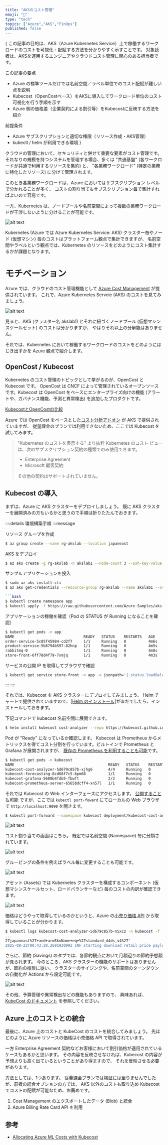 ```yaml
---
title: "AKSのコスト管理"
emoji: "🐖"
type: "tech"
topics: ["Azure","AKS","FinOps"]
published: false
---
```


{ 
この記事の目的は、AKS（Azure Kubernetes Service）上で稼働するワークロードのコストを可視化・配賦する方法を分かりやすく示すことです。
対象読者は、AKSを運用するエンジニアやクラウドコスト管理に関心のある担当者です。

この記事の要点
- Azure の標準ツールだけでは名前空間／ラベル単位でのコスト配賦が難しい点を説明
- Kubecost（OpenCostベース）をAKSに導入してワークロード単位のコスト可視化を行う手順を示す
- Azure 側の価格差（企業契約による割引等）をKubecostに反映する方法を紹介

前提条件
- Azure サブスクリプションと適切な権限（リソース作成・AKS管理）
- kubectl / helm が利用できる環境
}

クラウドの管理において、セキュリティと併せて重要な要素がコスト管理です。
それなりの規模を持つシステムを管理する場合、多くは "共通基盤" (各ワークロードが共通で利用するリソースを集約) と、
"各業務ワークロード" (特定の業務に特化したリソース) に分けて管理されます。

このとき各業務ワークロードは、Azure においてはサブスクリプション レベルで分かれることが多く、
コストの割り当てもサブスクリプション毎で集計すればよいので容易です。

一方、Kubernetes は、ノードプールや名前空間によって複数の業務ワークロードが干渉しないように分けることが可能です。

![alt text](/images/c06c11db912cc8/kubecost1.png)


Kubernetes (Azure では Azure Kubernetes Service: AKS) クラスター毎やノード (仮想マシン) 毎のコストはプラットフォーム観点で集計できますが、
名前空間やラベルという観点では、Kubernetes のリソースをどのようにコスト集計するかが課題となります。

# モチベーション

Azure では、クラウドのコスト管理機能として [Azure Cost Management](https://learn.microsoft.com/ja-jp/azure/cost-management-billing/costs/overview-cost-management) が提供されています。
これで、Azure Kubernetes Servcie (AKS) のコストを見てみましょう。

![alt text](/images/c06c11db912cc8/kubecost2.png)

見ると、AKS (クラスター名 akslab1) とそれに紐づくノードプール (仮想マシン スケールセット) のコストは分かりますが、
やはりそれ以上の分解能はありません。

それでは、Kubernetes において稼働するワークロードのコストをどのようにはじき出すかを Azure 観点で紹介します。

## OpenCost / Kubecost

Kubernetes のコスト管理のトピックとして挙がるのが、OpenCost と Kubecost です。
OpenCost は CNCF によって管理されているオープンソースです。Kubecost は OpenCost をベースにエンタープライズ向けの機能 (アラートや、ガバナンス機能、予測と異常検出) を追加したプロダクトです。

[KubecostとOpenCostの比較](https://www.apptio.com/topics/kubernetes/cost-optimization/kubecost-vs-opencost/test)

Azure では OpenCost をベースとした[コスト分析アドオン](https://learn.microsoft.com/ja-jp/azure/aks/cost-analysis) が AKS で提供されていますが、
従量課金のプランでは利用できないため、ここでは Kubecost を試してみます。

> "Kubernetes のコストを表示する" より抜粋
> Kubernetes のコスト ビューは、次のサブスクリプション契約の種類でのみ使用できます。  
> - Enterprise Agreement  
> - Microsoft 顧客契約  
> 
> その他の契約はサポートされていません。

## Kubecost の導入

まずは、Azure に AKS クラスターをデプロイしましょう。
既に AKS クラスターを展開済みの方もいるかと思うので手順は折りたたんでおきます。

::::details 環境構築手順
:::message

リソース グループを作成

```bash
$ az group create --name rg-akslab --location japaneast
```

AKS をデプロイ

```bash
$ az aks create -g rg-akslab -n akslab1 --node-count 3 --ssh-key-value ..\.ssh\id_rsa.pub --attach-acr acrforakslab --node-vm-size standard_d4ds_v4
```

サンプルアプリケーションを投入

```bash
$ sudo az aks install-cli
$ az aks get-credentials --resource-group rg-akslab --name akslab1 --overwrite-existing

```bash
$ kubectl create namespace app
$ kubectl apply -f https://raw.githubusercontent.com/Azure-Samples/aks-store-demo/refs/heads/main/aks-store-quickstart.yaml -n app
```

アプリケーションの稼働を確認（Pod の STATUS が Running になることを確認）

```bash
$ kubectl get pods -n app
NAME                               READY   STATUS    RESTARTS   AGE
order-service-5c85f45984-cd2f7     1/1     Running   0          4m6s
product-service-5b8794b597-82hnp   1/1     Running   0          4m5s
rabbitmq-0                         1/1     Running   0          4m8s
store-front-6ff78d4f79-7xmjq       1/1     Running   0          4m3s
```

サービスの公開 IP を取得してブラウザで確認

```bash
$ kubectl get service store-front -n app -o jsonpath='{.status.loadBalancer.ingress[0].ip}'
```

:::
::::

それでは、Kubecost を AKS クラスターにデプロイしてみましょう。
Helm チャートで提供されていますので、[[Helm のインストール]](https://helm.sh/docs/intro/install/)がまだでしたら、インストールしておきます。

下記コマンドで kubecost 名前空間に展開できます。

```bash
$ helm install kubecost cost-analyzer --repo https://kubecost.github.io/cost-analyzer/ --namespace kubecost --create-namespace
```

Pod が "Ready" になっているか確認します。
Kubecost は Prometheus からメトリックスを得てコスト分割を行っています。ビルトインで Prometheus と Grafana が展開されますが、
[既存の Prometheus を利用することも可能](https://www.ibm.com/docs/en/kubecost/self-hosted/2.x?topic=configuration-prometheus-guide)です。

```bash
$ kubectl get pods -n kubecost
NAME                                          READY   STATUS    RESTARTS   AGE
kubecost-cost-analyzer-5d679c857b-xjhg6       4/4     Running   0          2d4h
kubecost-forecasting-8cd68f7c5-6pm68          1/1     Running   0          2d4h
kubecost-grafana-5688b4fdb5-fbwft             2/2     Running   0          2d4h
kubecost-prometheus-server-6565bdcff4-xn57l   1/1     Running   0          2d4h
```

それでは Kubecost の Web インターフェースにアクセスします。
[公開することも可能](https://learn.microsoft.com/en-us/community/content/how-to-utilize-kubecost-for-cost-management-of-aks) ですが、ここでは ```kubectl port-foward``` にてローカルの Web ブラウザで ```http://localhost:9090``` を開きます。

```bash
$ kubectl port-forward --namespace kubecost deployment/kubecost-cost-analyzer 9090
```

![alt text](/images/c06c11db912cc8/kubecost3.png)

コスト割り当ての画面はこちら。
既定では名前空間 (Namespace) 毎に分類されています。

![alt text](kubecost4.png)

グルーピングの条件を例えばラベル毎に変更することも可能です。

![alt text](/images/c06c11db912cc8/kubecost5.png)

アセット (Assets) では Kubernetes クラスターを構成するコンポーネント (仮想マシンスケールセット、ロードバランサーなど) 毎のコストの内訳が確認できます。

![alt text](/images/c06c11db912cc8/kubecost6.png)

価格はどうやって取得しているのかというと、Azure の[小売り価格 API](https://learn.microsoft.com/ja-jp/rest/api/cost-management/retail-prices/azure-retail-prices) から取得していることが分かります。

```bash
$ kubectl logs kubecost-cost-analyzer-5d679c857b-n5xcz -n kubecost -f
...
27japaneast%27+and+armSkuName+eq+%27standard_d4ds_v4%27"
2025-08-22T08:43:20.269192099Z INF starting download retail price payload from "https://prices.azure.com/api/retail/prices?$skip=0&currencyCode='USD'&$filter=armRegionName+eq+%27japaneast%27+and+armSkuName+eq+%27standard_d4ds_v4%27"
```

さらに、節約 (Savings) のタブでは、各節約観点において月額辺りの節約予想額が見られます。
今のところ、AKS クラスターの機能のサポートはありませんが、節約の推奨に従い、
クラスターのサイジングや、名前空間のターンダウンの自動化が Actions から設定可能です。

![alt text](/images/c06c11db912cc8/kubecost7.png)

その他、予算管理や異常検出などの機能もありますので、
興味あれば、[KubeCost のドキュメント](https://www.ibm.com/docs/en/kubecost/self-hosted/2.x?topic=navigating-kubecost-ui) を参照してください。

## Azure 上のコストとの統合

最後に、Azure 上のコストと KubeCost のコストを統合してみましょう。
先ほどのように Azure リソースの価格は小売価格 API で取得されています。

一方 Enterprise Agreement 契約などお客様において割引価格が適用されているケースもあるかと思います。
その内容を反映させなければ、Kubecost の内容が予想よりも高く出ているということがあり得ますので、
それを反映させる必要があります。

方法としては、1つあります。
従量課金プランでは検証には至りませんでしたが、前者の統合オプションの方では、
AKS 以外のコストも取り込め Kubecost でコストの配賦が可能なため、お薦めです。

1. Cost Management のエクスポートしたデータ (Blob) と統合
2. Azure Billing Rate Card API を利用

## 参考

* [Allocating Azure ML Costs with Kubecost](https://techcommunity.microsoft.com/blog/appsonazureblog/allocating-azure-ml-costs-with-kubecost/4414623)












